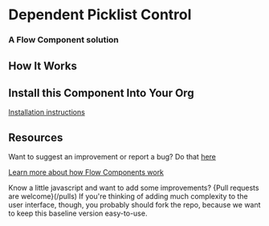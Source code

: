 # Dependent Picklist Control #

### A Flow Component solution  ###


## How It Works ##


## Install this Component Into Your Org ##

[Installation instructions](/flow_screen_components/InstallScreenComponents.md)

## Resources ##

Want to suggest an improvement or report a bug? Do that [here](/issues)

[Learn more about how Flow Components work](/README.md)

Know a little javascript and want to add some improvements? {Pull requests are welcome}(/pulls) If you're thinking of adding much complexity to the user interface, though, you probably should fork the repo, because we want to keep this baseline version easy-to-use.

